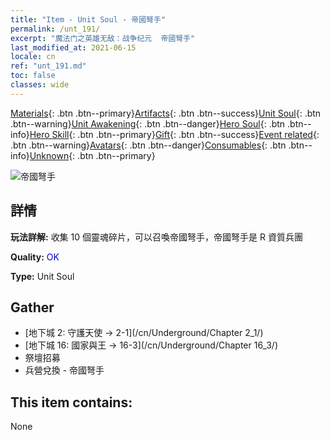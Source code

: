```yaml
---
title: "Item - Unit Soul - 帝國弩手"
permalink: /unt_191/
excerpt: "魔法门之英雄无敌：战争纪元  帝國弩手"
last_modified_at: 2021-06-15
locale: cn
ref: "unt_191.md"
toc: false
classes: wide
---
```

 [Materials](/ItemsCN/){: .btn .btn--primary}[Artifacts](/ItemsCN/Artifacts/){: .btn .btn--success}[Unit Soul](/ItemsCN/UnitSoul/){: .btn .btn--warning}[Unit Awakening](/ItemsCN/UnitAwakening/){: .btn .btn--danger}[Hero Soul](/ItemsCN/HeroSoul/){: .btn .btn--info}[Hero Skill](/ItemsCN/HeroSkill/){: .btn .btn--primary}[Gift](/ItemsCN/Gift/){: .btn .btn--success}[Event related](/ItemsCN/Events/){: .btn .btn--warning}[Avatars](/ItemsCN/Avatars/){: .btn .btn--danger}[Consumables](/ItemsCN/Consumables/){: .btn .btn--info}[Unknown](/ItemsCN/Unknown/){: .btn .btn--primary}

 ![帝國弩手](/images/u/ti_nushou.jpg)

## 詳情
 **玩法詳解:** 收集 10 個靈魂碎片，可以召喚帝國弩手，帝國弩手是 R 資質兵團

 **Quality:** <span style="color: #0000CD">OK</span>

 **Type:** Unit Soul

## Gather

*    [地下城 2: 守護天使 -> 2-1](/cn/Underground/Chapter 2_1/) 
*    [地下城 16: 國家與王 -> 16-3](/cn/Underground/Chapter 16_3/) 
*    祭壇招募 
*    兵營兌換 - 帝國弩手 

## This item contains:

  None

